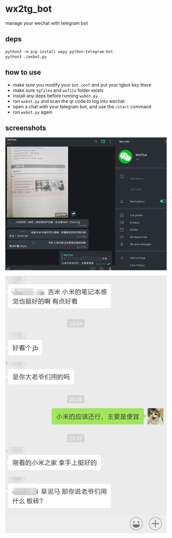 # wx2tg_bot
manage your wechat with telegram bot


## deps

```
python3 -m pip install wxpy python-telegram-bot
python3 ./wxbot.py
```

## how to use

- make sure you modify your `bot.conf` and put your tgbot key there
- make sure `tgfiles` and `wxfile` folder exists
- install any deps before running `wxbot.py`
- run `wxbot.py` and scan the qr code to log into wechat
- open a chat with your telegram bot, and use the `/start` command
- run `wxbot.py` again

## screenshots

![bot](/img/bot.png)

![wx](/img/wx.jpg)
